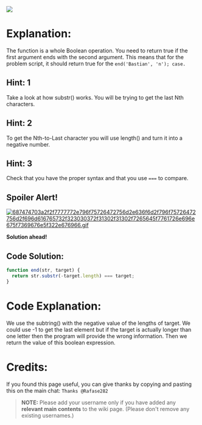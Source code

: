 ![](http://i.imgur.com/Z7vhddH.jpg)

# Explanation:
The function is a whole Boolean operation. You need to return true if the first argument ends with the second argument. This means that for the problem script, it should return true for the `end('Bastian', 'n'); case.`

## Hint: 1
Take a look at how substr() works. You will be trying to get the last Nth characters.

## Hint: 2
To get the Nth-to-Last character you will use length() and turn it into a negative number.

## Hint: 3
Check that you have the proper syntax and that you use `===` to compare.

## Spoiler Alert!
[![687474703a2f2f7777772e796f75726472756d2e636f6d2f796f75726472756d2f696d616765732f323030372f31302f31302f7265645f7761726e696e675f7369676e5f322e676966.gif](https://files.gitter.im/FreeCodeCamp/Wiki/nlOm/thumb/687474703a2f2f7777772e796f75726472756d2e636f6d2f796f75726472756d2f696d616765732f323030372f31302f31302f7265645f7761726e696e675f7369676e5f322e676966.gif)](https://files.gitter.im/FreeCodeCamp/Wiki/nlOm/687474703a2f2f7777772e796f75726472756d2e636f6d2f796f75726472756d2f696d616765732f323030372f31302f31302f7265645f7761726e696e675f7369676e5f322e676966.gif)

**Solution ahead!**

## Code Solution:

```js
function end(str, target) {
  return str.substr(-target.length) === target;
}
```

# Code Explanation:
We use the subtring() with the negative value of the lengths of target. We could use -1 to get the last element but if the target is actually longer than one letter then the program will provide the wrong information. Then we return the value of this boolean expression.

# Credits:
If you found this page useful, you can give thanks by copying and pasting this on the main chat: `Thanks @Rafase282`

> **NOTE:** Please add your username only if you have added any **relevant main contents** to the wiki page. (Please don't remove any existing usernames.)
